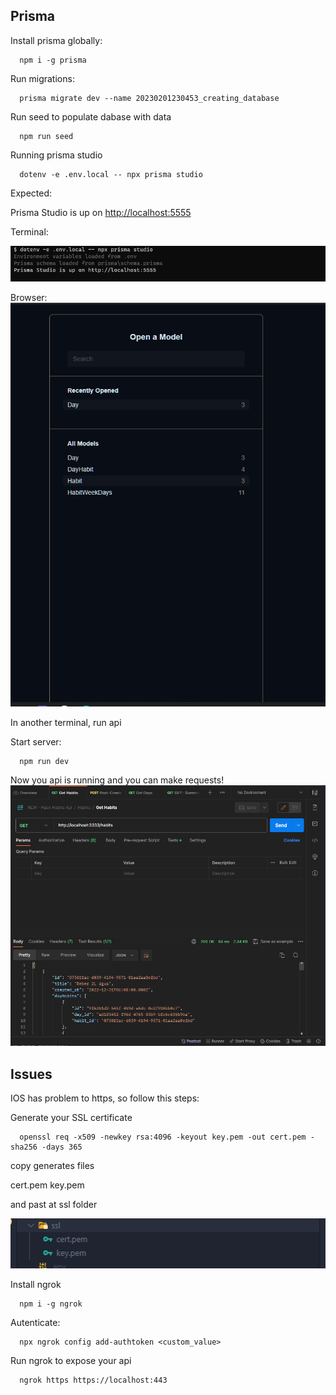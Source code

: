 ## Prisma

Install prisma globally:

```shell
  npm i -g prisma

```

Run migrations:

```shell  
  prisma migrate dev --name 20230201230453_creating_database

```

Run seed to populate dabase with data

```shell  
  npm run seed

```

Running prisma studio

```shell
  dotenv -e .env.local -- npx prisma studio

```

Expected:

Prisma Studio is up on <http://localhost:5555>

Terminal:

![Alt text](image.png)

Browser:
![Alt text](image-1.png)

In another terminal, run api

Start server:

```shell  
  npm run dev

```

Now you api is running and you can make requests!
![Alt text](image-2.png)

## Issues

IOS has problem to https, so follow this steps:

Generate your SSL certificate

```shell  
  openssl req -x509 -newkey rsa:4096 -keyout key.pem -out cert.pem -sha256 -days 365

```

copy generates files

cert.pem
key.pem

and past at ssl folder

![Alt text](image-3.png)

Install ngrok

```shell  
  npm i -g ngrok

```

Autenticate:

```shell  
  npx ngrok config add-authtoken <custom_value>

```

Run ngrok to expose your api

```shell  
  ngrok https https://localhost:443

```

